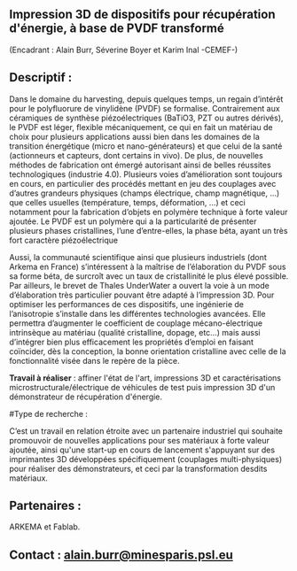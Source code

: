 ## Impression 3D de dispositifs pour récupération d'énergie, à base de PVDF transformé

(Encadrant : Alain Burr, Séverine Boyer et Karim Inal -CEMEF-)

## Descriptif :

Dans le domaine du harvesting, depuis quelques temps, un regain d’intérêt pour le polyfluorure de vinylidène (PVDF) se formalise. Contrairement aux céramiques de synthèse piézoélectriques (BaTiO3, PZT ou autres dérivés), le PVDF est léger, flexible mécaniquement, ce qui en fait un matériau de choix pour plusieurs applications aussi bien dans les domaines de la transition énergétique (micro et nano-générateurs) et que celui de la santé (actionneurs et capteurs, dont certains in vivo). De plus, de nouvelles méthodes de fabrication ont émergé autorisant ainsi de belles réussites technologiques (industrie 4.0). Plusieurs voies d’amélioration sont toujours en cours, en particulier des procédés mettant en jeu des couplages avec d’autres grandeurs physiques (champs électrique, champ magnétique, …) que celles usuelles (température, temps, déformation, …) et ceci notamment pour la fabrication d’objets en polymère technique à forte valeur ajoutée. Le PVDF est un polymère qui a la particularité de présenter plusieurs phases cristallines, l’une d’entre-elles, la phase béta, ayant un très fort caractère piézoélectrique

Aussi, la communauté scientifique ainsi que plusieurs industriels (dont Arkema en France) s’intéressent à la maîtrise de l’élaboration du PVDF sous sa forme béta, de surcroît avec un taux de cristallinité le plus élevé possible. Par ailleurs, le brevet de Thales UnderWater a ouvert la voie à un mode d’élaboration très particulier pouvant être adapté à l’impression 3D.
Pour optimiser les performances de ces dispositifs, une ingénierie de l’anisotropie s’installe dans les différentes technologies avancées. Elle permettra d’augmenter le coefficient de couplage mécano-électrique intrinsèque au matériau (qualité cristalline, dopage, etc…) mais aussi d’intégrer bien plus efficacement les propriétés d’emploi en faisant coïncider, dès la conception, la bonne orientation cristalline avec celle de la fonctionnalité visée dans le repère de la pièce.

**Travail à réaliser** : affiner l'état de l'art, impressions 3D et caractérisations microstructurale/électrique de véhicules de test puis impression 3D d'un démonstrateur de récupération d'énergie.

#Type de recherche :

C’est un travail en relation étroite avec un partenaire industriel qui souhaite promouvoir de nouvelles applications pour ses matériaux à forte valeur ajoutée, ainsi qu'une start-up en cours de lancement s'appuyant sur des imprimantes 3D développées spécifiquement (couplages multi-physiques) pour réaliser des démonstrateurs, et ceci par la transformation desdits matériaux.

## Partenaires :

ARKEMA et Fablab.

## Contact : [alain.burr@minesparis.psl.eu](mailto:alain.burr@minesparis.psl.eu)
